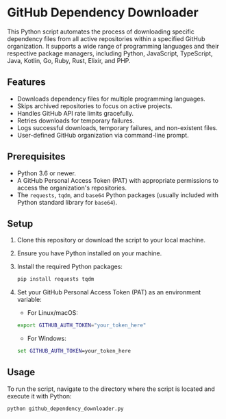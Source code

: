 # GitHub Dependency Downloader

This Python script automates the process of downloading specific dependency files from all active repositories within a specified GitHub organization. It supports a wide range of programming languages and their respective package managers, including Python, JavaScript, TypeScript, Java, Kotlin, Go, Ruby, Rust, Elixir, and PHP.

## Features

- Downloads dependency files for multiple programming languages.
- Skips archived repositories to focus on active projects.
- Handles GitHub API rate limits gracefully.
- Retries downloads for temporary failures.
- Logs successful downloads, temporary failures, and non-existent files.
- User-defined GitHub organization via command-line prompt.

## Prerequisites

- Python 3.6 or newer.
- A GitHub Personal Access Token (PAT) with appropriate permissions to access the organization's repositories.
- The `requests`, `tqdm`, and `base64` Python packages (usually included with Python standard library for `base64`).

## Setup

1. Clone this repository or download the script to your local machine.
2. Ensure you have Python installed on your machine.
3. Install the required Python packages:

    ```bash
    pip install requests tqdm
    ```

4. Set your GitHub Personal Access Token (PAT) as an environment variable:

    - For Linux/macOS:

    ```bash
    export GITHUB_AUTH_TOKEN="your_token_here"
    ```

    - For Windows:

    ```cmd
    set GITHUB_AUTH_TOKEN=your_token_here
    ```

## Usage

To run the script, navigate to the directory where the script is located and execute it with Python:

```bash
python github_dependency_downloader.py
